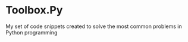 # Toolbox.Py
 My set of code snippets created to solve the most common problems in Python programming
